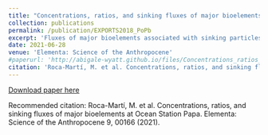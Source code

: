 ```yaml
---
title: "Concentrations, ratios, and sinking fluxes of major bioelements at Ocean Station Papa"
collection: publications
permalink: /publication/EXPORTS2018_PoPb
excerpt: 'Fluxes of major bioelements associated with sinking particles were quantified in late summer 2018 as part of the EXport Processes in the Ocean from RemoTe Sensing (EXPORTS) field campaign near Ocean Station Papa in the subarctic northeast Pacific. The thorium-234 method was used in conjunction with size-fractionated (1–5, 5–51, and >51 mm) concentrations of particulate nitrogen (PN), total particulate phosphorus (TPP), biogenic silica (bSi), and particulate inorganic carbon (PIC) collected using large volume filtration via in situ pumps. We build upon recent work quantifying POC fluxes during EXPORTS. Similar remineralization length scales were observed for both POC and PN across all particle size classes from depths of 50–500 m. Unlike bSi and PIC, the soft tissue–associated POC, PN, and TPP fluxes strongly attenuated from 50 m to the base of the euphotic zone (approximately 120 m). Cruise-average thorium-234-derived fluxes (mmol m–2 d–1) at 120 m were 1.7 + 0.6 for POC, 0.22 + 0.07 for PN, 0.019 + 0.007 for TPP, 0.69 + 0.26 for bSi, and 0.055 + 0.022 for PIC. These bioelement fluxes were similar to previous observations at this site, with the exception of PIC, which was 1 to 2 orders of magnitude lower. Transfer efficiencies within the upper twilight zone (flux 220 m/flux 120 m) were highest for PIC (84%) and bSi (79%), followed by POC (61%), PN (58%), and TPP (49%). These differences indicate preferential remineralization of TPP relative to POC or PN and larger losses of soft tissue relative to biominerals in sinking particles below the euphotic zone. Comprehensive characterization of the particulate bioelement fluxes obtained here will support future efforts linking phytoplankton community composition and food-web dynamics to the composition, magnitude, and attenuation of material that sinks to deeper waters.'
date: 2021-06-28
venue: 'Elementa: Science of the Anthropocene'
#paperurl: 'http://abigale-wyatt.github.io/files/Concentrations_ratios_and_sinking_fluxes_of_major_.pdf'
citation: 'Roca-Martí, M. et al. Concentrations, ratios, and sinking fluxes of major bioelements at Ocean Station Papa. Elementa: Science of the Anthropocene 9, 00166 (2021).'
---
```


[Download paper here](http://abigale-wyatt/.github.io/files//Concentrations_ratios_and_sinking_fluxes_of_major_.pdf)

Recommended citation: Roca-Martí, M. et al. Concentrations, ratios, and sinking fluxes of major bioelements at Ocean Station Papa. Elementa: Science of the Anthropocene 9, 00166 (2021).
